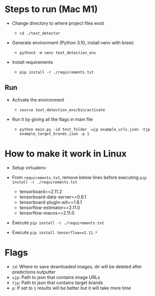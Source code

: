 # Steps to run (Mac M1)

* Change directory to where project files exist
  * `cd ./text_detector`

* Generate environment (Python 3.10, install venv with brew)
  * `python3 -m venv text_detection_env`

* Install requirements
  * `pip install -r ./requirements.txt`

## Run

* Activate the environment
  * `source text_detection_env/bin/activate`

* Run it by giving all the flags in main file
  * `python main.py -id test_folder -ujp example_urls.json -tjp example_target_brands.json -p 1`

# How to make it work in Linux

* Setup virtualenv

* From `requirements.txt`, remove below lines before executing `pip install -r ./requirements.txt`
    - tensorboard==2.11.2
    - tensorboard-data-server==0.6.1
    - tensorboard-plugin-wit==1.8.1
    - tensorflow-estimator==2.11.0
    - tensorflow-macos==2.11.0

* Execute `pip install -r ./requirements.txt`

* Execute `pip install tensorflow==2.11.*`

# Flags

 - `id`: Where to save downloaded images, dir will be deleted after predictions outputter
 - `ujp`: Path to json that contains image URLs
 - `tjp`: Path to json that contains target brands
 - `p`: If set to `1` results will be better but it will take more time